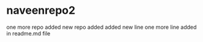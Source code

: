 # naveenrepo2
one more repo added
new repo added
added new line
one more line added in readme.md file
